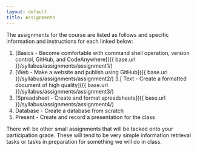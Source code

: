```yaml
---
layout: default
title: Assignments
---
```


The assignments for the course are listed as follows and specific information and instructions for each linked below:

1. [Basics - Become comfortable with command shell operation, version control, GitHub, and CodeAnywhere]({{ base.url }}/syllabus/assignments/assignment1/)
2. [Web - Make a website and publish using GitHub]({{ base.url }}/syllabus/assignments/assignment2/)
3.[ Text - Create a formatted document of high quality]({{ base.url }}/syllabus/assignments/assignment3/)
4. [Spreadsheet - Create and format spreadsheets]({{ base.url }}/syllabus/assignments/assignment4/)
5. Database - Create a database from scratch
6. Present - Create and record a presentation for the class 

There will be other small assignments that will be tacked onto your participation grade. 
These will tend to be very simple information retrieval tasks or tasks in preparation for something we will do in class. 